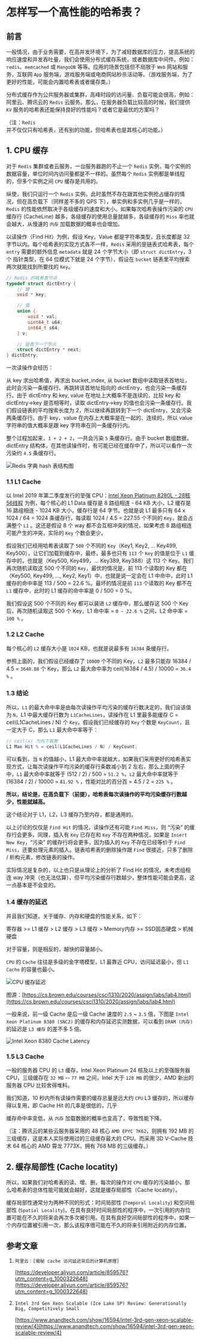 # 怎样写一个高性能的哈希表？

## 前言

一般情况，由于业务需要，在高并发环境下，为了减轻数据库的压力，提高系统的响应速度和并发吞吐量，我们会使用分布式缓存系统，或者数据库中间件。例如：`redis`、`memcached` 或 `MangoDB` 等等。应用的场景包括但不局限于 `Web` 网站和服务，互联网 `App` 服务端，游戏服务端或电商网站秒杀活动等。（游戏服务端，为了更好的性能，可能会内置哈希表或者缓存类。）

分布式缓存作为公共服务器或集群，高峰时段的访问量、负载可能会很高，例如：阿里云、腾讯云的 `Redis` 云服务。那么，在服务器负载比较高的时候，我们提供 `KV` 服务的哈希表还能保持良好的性能吗？或者它是最优的方案吗？

（注：`Redis` 并不仅仅只有哈希表，还有别的功能，但哈希表也是其核心的功能。）

## 1. CPU 缓存

对于 `Redis` 集群或者云服务，一台服务器跑的不止一个 `Redis` 实例，每个实例的数据容量，单位时间内访问量都是不一样的。虽然每个 `Redis` 实例都是单线程的，但多个实例之间 `CPU` 缓存是共用的。

纵使，我们只运行一个 `Redis` 实例，此时虽然不存在跟其他实例抢占缓存的情况，但在高负载下（同样差不多的 QPS 下），单实例和多实例几乎是一样的，`Redis` 的性能依然取决于各级缓存的速度和大小。如果每次哈希表操作污染的 `CPU` 缓存行 (CacheLine) 越多，各级缓存的使用总量就越多，各级缓存的 `Miss` 率也就会越大，从慢速的 `内存` 加载数据的概率也会增加。

以读操作（Find Hit）为例，假设 Key，Value 都是字符串类型，且长度都是 32 字节以内。每个哈希表的实现方式各不一样，`Redis` 采用的是链表式哈希表，每个 `entry` 需要的额外信息 `metadata` 就是 24 个字节大小（即 `struct dictEntry`，3 个 指针类型，在 64 位模式下就是 24 个字节），假设在 `bucket` 链表里平均搜索两次就能找到所要找的 `Key`。

```cpp
// Redis 的哈希表节点
typedef struct dictEntry {
    // 键
    void * key;

    // 值
    union {
        void * val;
        uint64_t u64;
        int64_t s64;
    } v;

    // 链表下一个节点
    struct dictEntry * next;
} dictEntry;
```

一次读操作会经历：

从 key 求出哈希值，再求出 bucket_index, 从 bucket 数组中读取链表首地址，此时会污染一条缓存行。再跳转该首地址指向的 dictEntry，也会污染一条缓存行。由于 dictEntry 和 key, value 在地址上大概率不是连续的，比较 key 和 dictEntry->key 是否相等时，读取 dictEntry->key 的值也会污染一条缓存行。我们假设链表的平均搜索长度为 2，所以继续再跳转到下一个 dictEntry，又会污染两条缓存行。由于 key，value 在内存上大概率是在一起的、连续的，所以 value 字符串的值大概率是跟 key 字符串在同一条缓存行内。

整个过程加起来，`1 + 2 + 2`，一共会污染 `5` 条缓存行。由于 bucket 数组数据，dictEntry 结构体，在其他读操作时，有可能已经在缓存中了，所以可以看作一次污染约 `4.5` 条缓存行。

![Redis 字典 hash 表结构图](./images/redis-dict-hash-table.svg)

### 1.1 L1 Cache

以 Intel 2019 年第二季度发行的至强 CPU：[Intel Xeon Platinum 8280L - 28核 56线程](https://en.wikichip.org/wiki/intel/xeon_platinum/8280l) 为例，每个核心的 L1 Data 缓存是 8 路组相连 - 64 KB 大小，L2 缓存是 16 路组相连 - 1024 KB 大小，缓存行是 64 字节。也就是说 L1 最多只有 64 x 1024 / 64 = 1024 条缓存行，每读取 1024 / 4.5 = 227.55 个不同的 `Key`，就会占满整个 `L1` 。这还是假设 8 个 way 都不会互相冲突的情况，如果考虑 8 路组相连可能产生的冲突，实际的 `Key` 个数会更少。

假设我们已经用哈希表读取了 `500` 个不同的 `Key`（Key1, Key2, ... Key499, Key500），让它们加载到缓存中，最终，最多也只有 `113` 个 `Key` 的值是位于 `L1` 缓存中的，也就是（Key500, Key499，... Key389, Key388）这 113 个 Key。我们再次随机读取这 500 个不同的 `Key`，最优的情况是，前 113 个读取的 Key 都在（Key500, Key499, ..., Key2, Key1）中，也就是说一定会在 L1 中命中，此时 L1 缓存的命中率是 113 / 500 = 22.6 %。最坏的情况是前 `113` 个读取的 Key 都不在 `L1` 缓存中，此时的 L1 缓存的命中率是 0 / 500 = 0 %。

我们假设这 500 个不同的 Key 都可以装进 `L2` 缓存中，那么缓存这 500 个 Key 后，再次随机读取这 500 个 Key，L1 命中率 = `0 ~ 22.6 %` 之间，L2 命中率 = `100 %` 。

### 1.2 L2 Cache

每个核心的 `L2` 缓存大小是 `1024` KB，也就是说最多有 `16384` 条缓存行。

参照上面的，我们假设已经缓存了 `10000` 个不同的 Key，`L2` 最多只能存 16384 / 4.5 = `3640.88` 个 Key，那么 `L2` 最大命中率为 ceil(16384 / 4.5) / 10000 = `36.4 %` 。

### 1.3 结论

所以，`L1` 的最大命中率是由每次读操作平均污染的缓存行数决定的，我们设该值为 `N`，L1 中最大缓存行数为 `L1CacheLines`，读操作在 L1 里最多能缓存 C = ceil(L1CacheLines / N) 个 `Key`。假设我们已经缓存的 `Key` 个数是 `KeyCount`，且一定大于 C，那么 `L1` 最大命中率等于：

```cpp
// ceil(x) 为向下取整
L1 Max Hit % = ceil(L1CacheLines / N) / KeyCount;
```

可以看到，当 `N` 的值越小，L1 最大命中率就越大，如果我们采用更好的哈希表实现方式，让每次读操作平均污染的缓存行条数减小到 2 左右，那么上面的例子中，`L1` 最大命中率就等于 (512 / 2) / 500 = `51.2 %`，`L2` 最大命中率就等于 (16384 / 2) / 10000 = `81.92 %` ，性能对比的百分百 =
4.5 / 2 = `225 %` 。

**所以，结论是，在高负载下（前提），哈希表每次读操作的平均污染缓存行数越少，性能就越高。**

这个结论对于 L1，L2，L3 缓存乃至内存，都是通用的。

以上讨论的仅仅是 `Find Hit` 的情况，读操作还有可能 `Find Miss`，则 “污染” 的缓存行会更多。同理，插入有 `Key` 已存在和 `Key` 不存在两种情况，如果是 `Insert New Key`，“污染” 的缓存行将会更多，因为插入的 `Key` 不存在已经等价于 `Find Miss`，还要处理元素的插入。链表哈希表的删除操作跟 `Find` 很接近，只多了删除 / 析构元素，修改链表的操作。

实际情况是复杂的，以上也只是从理论上的分析了 Find Hit 的情况，未考虑组相连 way 冲突（也无法估算），但平均污染缓存行数越少，整体性能可能会更高，这一点基本是不会变的。

### 1.4 缓存的延迟

并且我们知道，关于缓存、内存和硬盘的性能关系，如下：

寄存器 >= L1 缓存 > L2 缓存 > L3 缓存 > Memory内存 >= SSD固态硬盘 > 机械硬盘

对于容量，则是相反的，越快的容量越小。

`CPU` 的 `Cache` 往往是多级的金字塔模型，L1 最靠近 CPU，访问延迟最小，但 `L1 Cache` 的容量也最小。

![CPU 缓存延迟](./images/cpu-cache-latency-order.png)

图源：[https://cs.brown.edu/courses/csci1310/2020/assign/labs/lab4.html](https://cs.brown.edu/courses/csci1310/2020/assign/labs/lab4.html)

一般来说，前一级 Cache 是后一级 Cache 速度的 `2.5` ~ `3.5` 倍，下图是 `Intel Xeon Platinum 8380 (SNC2)` 的缓存和内存延迟实测数据，可以看到 `DRAM (内存)` 的延迟是 `L3 缓存` 的差不多 5 倍。

![Intel Xeon 8380 Cache Latency](./images/Intel-xeon-8380-snc2-cache-latency.png)

### 1.5 L3 Cache

一般的服务器 CPU 的 `L3` 缓存，Intel Xeon Platinum 24 核及以上的至强服务器 CPU，三级缓存在 `32 MB` -- `77 MB` 之间，Intel 大于 `128 MB` 的很少，AMD 新出的服务器 CPU 比较舍得堆料。

我们知道，10 秒内所有读操作需要的缓存总量是远大约 `CPU` L3 缓存的，所以缓存得以复用，即 Cache Hit 的几率是很低的，几乎

缓存命中率变低，从 `内存` 加载数据的概率也变高了，导致性能下降。

（注：腾讯云的某些云服务器采用的 48 核心 `AMD EPYC 7K62`，则拥有 192 MB 的三级缓存，这是本人实际使用过的三级缓存最大的 CPU。而采用 3D V-Cache 技术 64 核心的 AMD 霄龙 7773X，拥有 768 MB 的三级缓存。）

## 2. 缓存局部性 (Cache locatity)

所以，如果我们对哈希表的读、增、删，每次的操作对 `CPU` 缓存的污染越小，那么哈希表的总体性能可能就会越好，这就是缓存局部性（Cache locatity）。

缓存局部性通常分为两种不同的形式：时间局部性 (`Temporal Locality`) 和空间局部性 (`Spatial Locality`)。在具有良好时间局部性的程序中，一次引用的内存位置可能在不久的将来会再次多次被引用。在具有良好空间局部性的程序中，如果一个内存位置被引用一次，那么该程序很可能在不久的将来引用附近的内存位置。

## 参考文章

1. `阿里云：[揭秘 cache 访问延迟背后的计算机原理]`

    [https://developer.aliyun.com/article/859576?utm_content=g_1000322648](https://developer.aliyun.com/article/859576?utm_content=g_1000322648)

2. `Intel 3rd Gen Xeon Scalable (Ice Lake SP) Review: Generationally Big, Competitively Small`

    [https://www.anandtech.com/show/16594/intel-3rd-gen-xeon-scalable-review/4](https://www.anandtech.com/show/16594/intel-3rd-gen-xeon-scalable-review/4)
